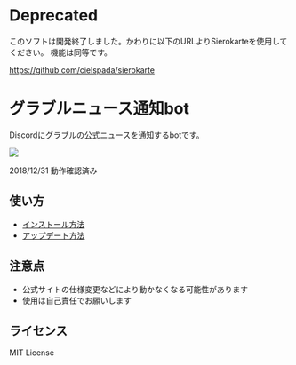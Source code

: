 # Deprecated

このソフトは開発終了しました。かわりに以下のURLよりSierokarteを使用してください。
機能は同等です。

https://github.com/cielspada/sierokarte

# グラブルニュース通知bot

Discordにグラブルの公式ニュースを通知するbotです。

![](./doc/img/message.png)

2018/12/31 動作確認済み

## 使い方

* [インストール方法](./doc/install.md)
* [アップデート方法](./doc/update.md)

## 注意点

* 公式サイトの仕様変更などにより動かなくなる可能性があります
* 使用は自己責任でお願いします

## ライセンス

MIT License
